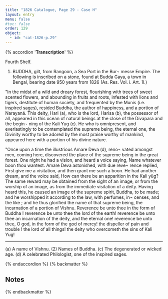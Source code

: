```yaml
---
title: "1826 Catalogue, Page 29 - Case H"
layout: entry
menu: false
#toc: false
order: 129
object:
  - id: "cat-1826-p.29"
---
```

{% accordion '**Transcription**' %}

Fourth Shelf.

1. BUDDHA, gilt, from Rangoon, a Sea Port in the Bur¬
messe Empire. The following is inscribed on a stone,
found at Budda Gaya, a town in Bengal, bearing
date 950 years from 1826 (As. Res. Vol. i. Art. 1I.)

"In the midst of a wild and dreary forest, flourishing with
trees of sweet scented flowers, and abounding in fruits and
roots, infested with lions and tigers, destitute of human
society, and frequented by the Munis (i.e. inspired sages),
resided Buddha, the author of happiness, and a portion
of Narayaná. This deity, Hari (a), who is the lord,
Harisa (b), the possessor of all, appeared in this ocean of
natural beings at the close of the Divapara and the begin¬
ning of the Kali Yug (c). He who is omnipresent, and
everlastingly to be contemplated the supreme being, the
eternal one, the Divinity worthy to be adored by the most
praise worthy of mankind, appeared here with a portion
of his divine nature.

"Once upon a time the illustrious Amare Deva (d), reno¬
vated amongst men, coming here, discovered the place of
the supreme being in the great forest. One night he had
a vision, and heard a voice saying, Name whatever boon
thou wantest. Amare Deva astonished, with due reve¬
rence replied, First give me a visitation, and then grant me
such a boon. He had another dream, and the voice said,
How can there be an apparition in the Kali yüg? The
same reward may be obtained from the sight of an image,
or from the worship of an image, as from the immediate
visitation of a deity. Having heard this, he caused an
image of the supreme spirit, Buddha, to be made; and he
worshipped it according to the law, with perfumes, in¬
censes, and the like ; and he thus glorified the name of
that supreme being, the incarnation of a portion of Vishnu.
Reverence be unto thee in the form of Buddha ! reverence
be unto thee the lord of the earth! reverence be unto
thee an incarnation of the deity, and the eternal one!
reverence be unto thee, O god, in the form of the god of
mercy! the dispeller of pain and trouble ! the lord of all
things! the deity who overcometh the sins of Kali Yug!

----

(a) A name of Vishnu. (2) Names of Buddha. (c) The degenerated or
wicked age. (d) A celebrated Philologist, one of the inspired sages.

{% endaccordion %}
{% backmatter %}

## Notes

[^1]:
[^2]:
[^3]:
[^4]:
[^5]:
[^6]:
[^7]:
[^8]:
[^9]:
[^10]:
[^11]:
[^12]:
[^13]:
[^14]:

{% endbackmatter %}

